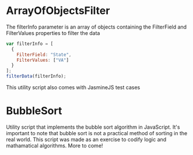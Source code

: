 # ArrayOfObjectsFilter
The filterInfo parameter is an array of objects containing the FilterField and FilterValues properties to filter the data

``` javascript
var filterInfo = [
  {
    FilterField: "State",
    FilterValues: ["VA"]
  }
];
filterData(filterInfo);
```
This utility script also comes with JasmineJS test cases

# BubbleSort
Utility script that implements the bubble sort algorithm in JavaScript.
It's important to note that bubble sort is not a practical method of sorting in the real world. This script was made as an exercise to codify logic and mathamatical algorithms. More to come!
